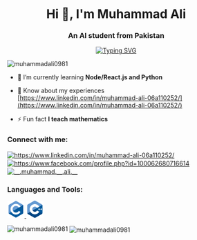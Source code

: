 <h1 align="center">Hi 👋, I'm Muhammad Ali</h1>
<h3 align="center">An AI student from Pakistan</h3>
<div align='center'><a href="https://git.io/typing-svg"><img src="https://readme-typing-svg.herokuapp.com?font=Fira+Code&weight=600&size=24&duration=3000&pause=250&color=279FD2&center=true&vCenter=true&random=false&width=435&lines=Future+AI+Expert;Nodejs+and+Python+learner+%3C3;Avid+Tecaher" alt="Typing SVG" /></a></div>

<p align="left"> <img src="https://komarev.com/ghpvc/?username=muhammadali0981&label=Profile%20views&color=0e75b6&style=flat" alt="muhammadali0981" /> </p>


- 🌱 I’m currently learning **Node/React.js and Python**

- 📄 Know about my experiences [https://www.linkedin.com/in/muhammad-ali-06a110252/](https://www.linkedin.com/in/muhammad-ali-06a110252/)

- ⚡ Fun fact **I teach mathematics**

<h3 align="left">Connect with me:</h3>
<p align="left">
<a href="https://linkedin.com/in/https://www.linkedin.com/in/muhammad-ali-06a110252/" target="blank"><img align="center" src="https://raw.githubusercontent.com/rahuldkjain/github-profile-readme-generator/master/src/images/icons/Social/linked-in-alt.svg" alt="https://www.linkedin.com/in/muhammad-ali-06a110252/" height="30" width="40" /></a>
<a href="https://fb.com/https://www.facebook.com/profile.php?id=100062680716614" target="blank"><img align="center" src="https://raw.githubusercontent.com/rahuldkjain/github-profile-readme-generator/master/src/images/icons/Social/facebook.svg" alt="https://www.facebook.com/profile.php?id=100062680716614" height="30" width="40" /></a>
<a href="https://instagram.com/__.muhammad.__.ali.__" target="blank"><img align="center" src="https://raw.githubusercontent.com/rahuldkjain/github-profile-readme-generator/master/src/images/icons/Social/instagram.svg" alt="__.muhammad.__.ali.__" height="30" width="40" /></a>
</p>

<h3 align="left">Languages and Tools:</h3>
<p align="left"> <a href="https://www.cprogramming.com/" target="_blank" rel="noreferrer"> <img src="https://raw.githubusercontent.com/devicons/devicon/master/icons/c/c-original.svg" alt="c" width="40" height="40"/> </a> <a href="https://www.w3schools.com/cpp/" target="_blank" rel="noreferrer"> <img src="https://raw.githubusercontent.com/devicons/devicon/master/icons/cplusplus/cplusplus-original.svg" alt="cplusplus" width="40" height="40"/> </a> </p>

<p><img align="left" src="https://github-readme-stats.vercel.app/api/top-langs?username=muhammadali0981&show_icons=true&locale=en&layout=compact" alt="muhammadali0981" /></p>

<p>&nbsp;<img align="center" src="https://github-readme-stats.vercel.app/api?username=muhammadali0981&show_icons=true&locale=en" alt="muhammadali0981" /></p>

